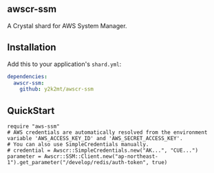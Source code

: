 awscr-ssm
----

A Crystal shard for AWS System Manager.

## Installation

Add this to your application's `shard.yml`:

```yaml
dependencies:
  awscr-ssm:
    github: y2k2mt/awscr-ssm
```

## QuickStart

```crystal
require "aws-ssm"
# AWS credentials are automatically resolved from the environment variable 'AWS_ACCESS_KEY_ID' and 'AWS_SECRET_ACCESS_KEY'.
# You can also use SimpleCredentials manually.
# credential = Awscr::SimpleCredentials.new("AK...", "CUE...")
parameter = Awscr::SSM::Client.new("ap-northeast-1").get_parameter("/develop/redis/auth-token", true)
```

